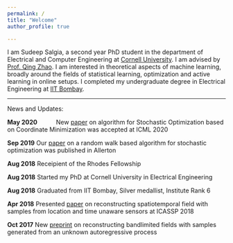 ```yaml
---
permalink: /
title: "Welcome"
author_profile: true

---
```


I am Sudeep Salgia, a second year PhD student in the department of Electrical and Computer Engineering at [Cornell University](https://www.ece.cornell.edu/ece). I am advised by [Prof. Qing Zhao](https://zhao.ece.cornell.edu/). I am interested in theoretical aspects of machine learning, broadly around the fields of statistical learning, optimization and active learning in online setups. I completed my undergraduate degree in Electrical Engineering at [IIT Bombay](http://www.iitb.ac.in/).

---

News and Updates:

**May 2020** &nbsp; &nbsp; &nbsp; &nbsp; &nbsp;  New [paper](https://arxiv.org/pdf/2003.05482.pdf) on algorithm for Stochastic Optimization based on Coordinate Minimization was accepted at ICML 2020

**Sep 2019**                    Our [paper](https://arxiv.org/pdf/1901.05947.pdf) on a random walk based algorithm for stochastic optimization was published in Allerton

**Aug 2018**                    Receipient of the Rhodes Fellowship

**Aug 2018**                   Started my PhD at Cornell University in Electrical Engineering

**Aug 2018**                   Graduated from IIT Bombay, Silver medallist, Institute Rank 6

**Apr 2018**                   Presented [paper](https://arxiv.org/pdf/1710.09454.pdf) on reconstructing spatiotemporal field with samples from location and time unaware sensors at ICASSP 2018

**Oct 2017**                   New [preprint](https://arxiv.org/pdf/1710.09451.pdf) on reconstructing bandlimited fields with samples generated from an unknown autoregressive process





